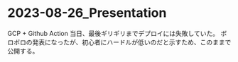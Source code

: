# 2023-08-26_Presentation
GCP + Github Action
当日、最後ギリギリまでデプロイには失敗していた。
ボロボロの発表になったが、初心者にハードルが低いのだと示すため、このままで公開する。
